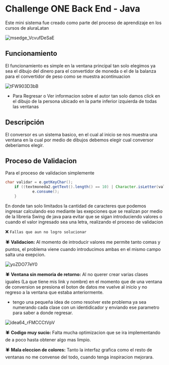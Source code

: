 
# Challenge ONE Back End - Java

Este mini sistema fue creado como parte del proceso de aprendizaje en los cursos de aluraLatan 

![msedge_VcvufDeSaE](https://user-images.githubusercontent.com/94420600/224590485-c5490363-ff3d-4e08-837a-422742d0bd49.jpg)

## **Funcionamiento**

El funcionamiento es simple en la ventana principal tan solo elegimos ya sea el dibujo del dinero para el convertidor de moneda o el de la balanza para el convertidor de peso como se muestra acontinuacion 

![tFW903D3bB](https://user-images.githubusercontent.com/94420600/224590022-9fb501ec-cdae-4246-af7b-a53a60dd0350.gif)


- Para Regresar o Ver informacion sobre el autor tan solo damos click en el dibujo de la persona ubicado en la parte inferior izquierda de todas las ventanas 
## Descripción

El conversor es un sistema basico, en el cual al inicio se nos muestra una ventana en la cual por medio de dibujos debemos elegir cual conversor deberiamos elegir.

## Proceso de Validacion

Para el proceso de validacion simplemente 

```java
char validar = e.getKeyChar();
	if ((textmoneda2.getText().length() == 10) | Character.isLetter(validar)) {
			e.consume();
	}
```
En donde tan solo limitados la cantidad de caracteres que podemos ingresar calculando eso mediante las exepciones que se realizan por medio de la libreria Swing de java para evitar que se sigan introduciendo valores o cuando el valor ingresado sea una letra, realizando el proceso de validacion 

❌ `Fallas que aun no logro solucionar` 

🕷 **Validacion:** Al momento de introducir valores me permite tanto comas y puntos, el problema viene cuando introducimos ambas en el mismo campo salta una exepcion.

![yoZDO77eY0](https://user-images.githubusercontent.com/94420600/224590974-896b598e-3322-4913-a3a7-cb763d1c4cea.gif)



🕷 **Ventana sin memoria de retorno:** Al  no querer crear varias clases iguales (La que tiene mis link y nombre) en el momento que de una ventana de conversion se presiona el boton de datos me vuelve al inicio y no regreso a la ventana que estaba anteriormente.    
* tengo una pequeña idea de como resolver este problema ya sea numerando cada clase con un identidicador y enviando ese parametro para saber a donde regresar.

![idea64_rFMCCCtVpV](https://user-images.githubusercontent.com/94420600/224591238-cfb529b5-e0db-4d7b-a12d-bd95cb491161.gif)


🕷 **Codigo muy sucio:** Falta mucha optimizacion que se ira implementando de a poco hasta obtener algo mas limpio.

🕷 **Mala eleccion de colores:** Tanto la interfaz grafica como el resto de ventanas no me convense del todo, cuando tenga inspiracion mejorara.
